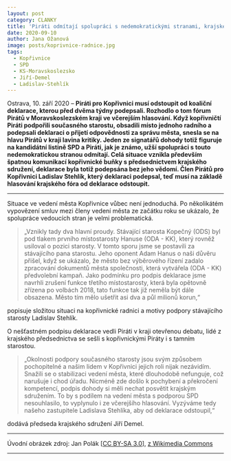 ```yaml
---
layout: post
category: CLANKY
title: 'Piráti odmítají spolupráci s nedemokratickými stranami, krajské fórum vyzývá k odstoupení od deklarace'
date: 2020-09-10
author: Jana Ožanová
image: posts/koprivnice-radnice.jpg
tags:
  - Kopřivnice
  - SPD
  - KS-Moravskoslezsko
  - Jiří-Demel
  - Ladislav-Stehlík
---
```


Ostrava, 10. září 2020 – **Piráti pro Kopřivnici musí odstoupit od koaliční deklarace, kterou před dvěma týdny podepsali. Rozhodlo o tom fórum Pirátů v Moravskoslezském kraji ve včerejším hlasování. Když kopřivničtí Piráti podpořili současného starostu, obsadili místo jednoho radního a podepsali deklaraci o přijetí odpovědnosti za správu města, snesla se na hlavu Pirátů v kraji lavina kritiky. Jeden ze signatářů dohody totiž figuruje na kandidátní listině SPD a Piráti, jak je známo, užší spolupráci s touto nedemokratickou stranou odmítají. Celá situace vznikla především špatnou komunikací kopřivnické buňky s předsednictvem krajského sdružení, deklarace byla totiž podepsána bez jeho vědomí. Člen Pirátů pro Kopřivnici Ladislav Stehlík, který deklaraci podepsal, teď musí na základě hlasování krajského fóra od deklarace odstoupit.**

<hr />

Situace ve vedení města Kopřivnice vůbec není jednoduchá. Po několikátém vypovězení smluv mezi členy vedení města ze začátku roku se ukázalo, že spolupráce vedoucích stran je velmi problematická.

> „Vznikly tady dva hlavní proudy. Stávající starosta Kopečný (ODS) byl pod tlakem prvního místostarosty Hanuse (ODA - KK), který rovněž usiloval o pozici starosty. V tomto sporu jsme se postavili za stávajícího pana starostu. Jeho oponent Adam Hanus o naši důvěru přišel, když se ukázalo, že město bez výběrového řízení zadalo zpracování dokumentů města společnosti, která vytvářela (ODA - KK) předvolební kampaň. Jako podmínku pro podpis deklarace jsme navrhli zrušení funkce třetího místostarosty, která byla opětovně zřízena po volbách 2018, tato funkce tak již neměla být dále obsazena. Město tím mělo ušetřit asi dva a půl milionů korun,“

popisuje složitou situaci na kopřivnické radnici a motivy podpory stávajícího starosty Ladislav Stehlík.

O nešťastném podpisu deklarace vedli Piráti v kraji otevřenou debatu, lidé z krajského předsednictva se sešli s kopřivnickými Piráty i s tamním starostou.

> „Okolnosti podpory současného starosty jsou svým způsobem pochopitelné a našim lidem v Kopřivnici jejich roli nijak nezávidím. Snažili se o stabilizaci vedení města, které dlouhodobě nefunguje, což narušuje i chod úřadu. Nicméně zde došlo k pochybení a překročení kompetencí, podpis dohody si měli nechat posvětit krajským sdružením. To by s podílem na vedení města s podporou SPD nesouhlasilo, to vyplynulo i ze včerejšího hlasování. Vyzýváme tedy našeho zastupitele Ladislava Stehlíka, aby od deklarace odstoupil,“

dodává předseda krajského sdružení Jiří Demel.

---

Úvodní obrázek zdroj: Jan Polák \[[CC BY-SA 3.0](https://creativecommons.org/licenses/by-sa/3.0/)\], [z Wikimedia Commons](https://commons.wikimedia.org/w/index.php?curid=72799512)

- - -
